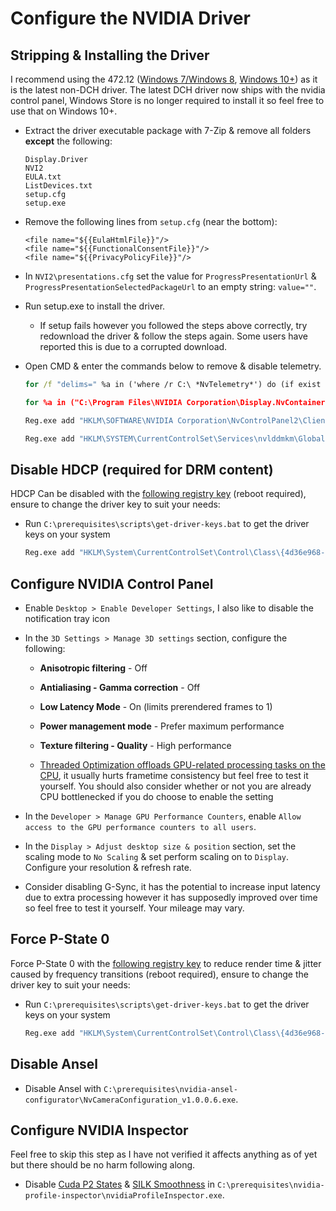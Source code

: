 # Configure the NVIDIA Driver

## Stripping & Installing the Driver

I recommend using the 472.12 ([Windows 7/Windows 8](https://www.nvidia.com/en-us/drivers/results/180551), [Windows 10+](https://www.nvidia.com/download/driverResults.aspx/180555/en-us/)) as it is the latest non-DCH driver. The latest DCH driver now ships with the nvidia control panel, Windows Store is no longer required to install it so feel free to use that on Windows 10+.

- Extract the driver executable package with 7-Zip & remove all folders **except** the following:

    ```
    Display.Driver
    NVI2
    EULA.txt
    ListDevices.txt
    setup.cfg
    setup.exe
    ```
        
- Remove the following lines from ``setup.cfg`` (near the bottom):

    ```
    <file name="${{EulaHtmlFile}}"/>
    <file name="${{FunctionalConsentFile}}"/>
    <file name="${{PrivacyPolicyFile}}"/>
    ```

- In ``NVI2\presentations.cfg`` set the value for ``ProgressPresentationUrl`` & ``ProgressPresentationSelectedPackageUrl`` to an empty string: ``value=""``.

- Run setup.exe to install the driver.

    - If setup fails however you followed the steps above correctly, try redownload the driver & follow the steps again. Some users have reported this is due to a corrupted download.

- Open CMD & enter the commands below to remove & disable telemetry.

    ```bat
    for /f "delims=" %a in ('where /r C:\ *NvTelemetry*') do (if exist "%a" (del /f /q /s "%a"))

    for %a in ("C:\Program Files\NVIDIA Corporation\Display.NvContainer\plugins\LocalSystem\DisplayDriverRAS", "C:\Program Files\NVIDIA Corporation\DisplayDriverRAS", "C:\ProgramData\NVIDIA Corporation\DisplayDriverRAS") do (if exist %a (rd /s /q %a))

    Reg.exe add "HKLM\SOFTWARE\NVIDIA Corporation\NvControlPanel2\Client" /v "OptInOrOutPreference" /t REG_DWORD /d 0 /f 

    Reg.exe add "HKLM\SYSTEM\CurrentControlSet\Services\nvlddmkm\Global\Startup" /v "SendTelemetryData" /t REG_DWORD /d 0 /f
    ```

## Disable HDCP (required for DRM content)

HDCP Can be disabled with the [following registry key](https://github.com/djdallmann/GamingPCSetup/blob/master/CONTENT/RESEARCH/WINDRIVERS/README.md#q-are-there-any-configuration-options-that-allow-you-to-disable-hdcp-when-using-nvidia-based-graphics-cards) (reboot required), ensure to change the driver key to suit your needs:

- Run ``C:\prerequisites\scripts\get-driver-keys.bat`` to get the driver keys on your system
        
    ```bat
    Reg.exe add "HKLM\System\CurrentControlSet\Control\Class\{4d36e968-e325-11ce-bfc1-08002be10318}\0000" /v "RMHdcpKeyglobZero" /t REG_DWORD /d "1" /f
    ```

## Configure NVIDIA Control Panel

- Enable ``Desktop > Enable Developer Settings``, I also like to disable the notification tray icon

- In the ``3D Settings > Manage 3D settings`` section, configure the following:

    - **Anisotropic filtering** - Off

    - **Antialiasing - Gamma correction** - Off

    - **Low Latency Mode** - On (limits prerendered frames to 1)

    - **Power management mode** - Prefer maximum performance

    - **Texture filtering - Quality** - High performance

    - [Threaded Optimization offloads GPU-related processing tasks on the CPU](https://tweakguides.pcgamingwiki.com/NVFORCE_8.html), it usually hurts frametime consistency but feel free to test it yourself. You should also consider whether or not you are already CPU bottlenecked if you do choose to enable the setting

- In the ``Developer > Manage GPU Performance Counters``, enable ``Allow access to the GPU performance counters to all users``.

- In the ``Display > Adjust desktop size & position`` section, set the scaling mode to ``No Scaling`` & set perform scaling on to ``Display``. Configure your resolution & refresh rate.

- Consider disabling G-Sync, it has the potential to increase input latency due to extra processing however it has supposedly improved over time so feel free to test it yourself. Your mileage may vary.

## Force P-State 0
    
Force P-State 0 with the [following registry key](https://github.com/djdallmann/GamingPCSetup/blob/master/CONTENT/RESEARCH/WINDRIVERS/README.md#q-is-there-a-registry-setting-that-can-force-your-display-adapter-to-remain-at-its-highest-performance-state-pstate-p0) to reduce render time & jitter caused by frequency transitions (reboot required), ensure to change the driver key to suit your needs:

- Run ``C:\prerequisites\scripts\get-driver-keys.bat`` to get the driver keys on your system

    ```bat
    Reg.exe add "HKLM\System\CurrentControlSet\Control\Class\{4d36e968-e325-11ce-bfc1-08002be10318}\0000" /v "DisableDynamicPstate" /t REG_DWORD /d "1" /f
    ```

## Disable Ansel

- Disable Ansel with ``C:\prerequisites\nvidia-ansel-configurator\NvCameraConfiguration_v1.0.0.6.exe``.

## Configure NVIDIA Inspector

Feel free to skip this step as I have not verified it affects anything as of yet but there should be no harm following along.

- Disable [Cuda P2 States](https://babeltechreviews.com/nvidia-cuda-force-p2-state) & [SILK Smoothness](https://www.avsim.com/forums/topic/552651-nvidia-setting-silk-smoothness) in ``C:\prerequisites\nvidia-profile-inspector\nvidiaProfileInspector.exe``. 
